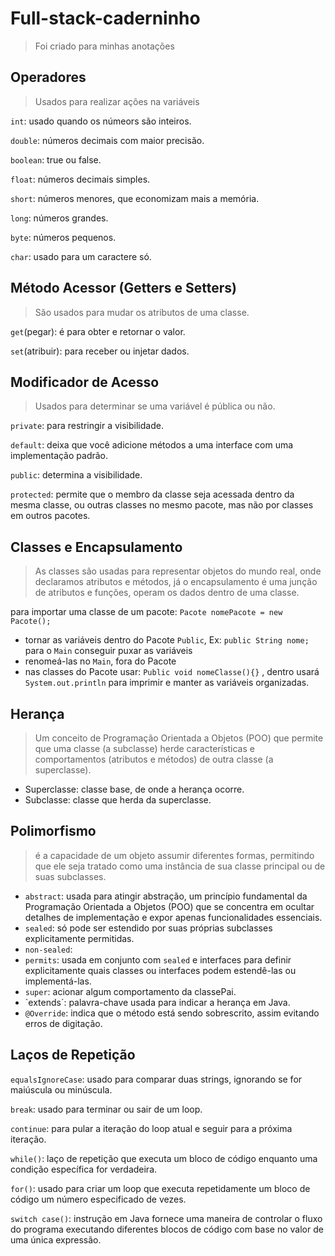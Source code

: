 # Full-stack-caderninho
> Foi criado para minhas anotações

## Operadores
> Usados para realizar ações na variáveis <br>

`int`: usado quando os númeors são inteiros.

`double`: números decimais com maior precisão.

`boolean`: true ou false.

`float`: números decimais simples.

`short`: números menores, que economizam mais a memória.

`long`: números grandes.

`byte`: números pequenos.

`char`: usado para um caractere só.


## Método Acessor (Getters e Setters)
> São usados para mudar os atributos de uma classe.

`get`(pegar): é para obter e retornar o valor.

`set`(atribuir): para receber ou injetar dados.


## Modificador de Acesso
> Usados para determinar se uma variável é pública ou não.

`private`: para restringir a visibilidade.

`default`: deixa que você adicione métodos a uma interface com uma implementação padrão.

`public`: determina a visibilidade.

`protected`: permite que o membro da classe seja acessada dentro da mesma classe, ou outras classes no mesmo pacote, mas não por classes em outros pacotes.

## Classes e Encapsulamento
> As classes são usadas para representar objetos do mundo real, onde declaramos atributos e métodos, já o encapsulamento é uma junção de atributos e funções, operam os dados dentro de uma classe.

para importar uma classe de um pacote: `Pacote nomePacote = new Pacote();`
- tornar as variáveis dentro do Pacote `Public`, Ex: `public String nome;`
para o `Main` conseguir puxar as variáveis
- renomeá-las no `Main`, fora do Pacote
- nas classes do Pacote usar: `Public void nomeClasse(){}` , dentro usará
`System.out.println` para imprimir e manter as variáveis organizadas.

## Herança
> Um conceito de Programação Orientada a Objetos (POO) que permite que uma classe (a subclasse) herde características e comportamentos (atributos e métodos) de outra classe (a superclasse).

- Superclasse: classe base, de onde a herança ocorre.
- Subclasse: classe que herda da superclasse.

## Polimorfismo
> é a capacidade de um objeto assumir diferentes formas, permitindo que ele seja tratado como uma instância de sua classe principal ou de suas subclasses.

- `abstract`: usada para atingir abstração, um princípio fundamental da Programação Orientada a Objetos (POO) que se concentra em ocultar detalhes de implementação e expor apenas funcionalidades essenciais. 
- `sealed`: só pode ser estendido por suas próprias subclasses explicitamente permitidas.
- `non-sealed`: 
- `permits`: usada em conjunto com `sealed` e interfaces para definir explicitamente quais classes ou interfaces podem estendê-las ou implementá-las.
- `super`: acionar algum comportamento da classePai.
- `extends´: palavra-chave usada para indicar a herança em Java.
- `@Override`: indica que o método está sendo sobrescrito, assim evitando erros de digitação.

## Laços de Repetição

`equalsIgnoreCase`: usado para comparar duas strings, ignorando se for maiúscula ou minúscula.

`break`: usado para terminar ou sair de um loop.

`continue`: para pular a iteração do loop atual e seguir para a próxima iteração.

`while()`: laço de repetição que executa um bloco de código enquanto uma condição específica for verdadeira.

`for()`: usado para criar um loop que executa repetidamente um bloco de código um número especificado de vezes.

`switch case()`: instrução em Java fornece uma maneira de controlar o fluxo do programa executando diferentes blocos de código com base no valor de uma única expressão.

